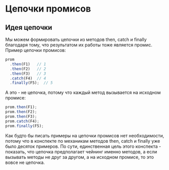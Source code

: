 

# Цепочки промисов

## Идея цепочки

Мы можем формировать цепочки из методов then, catch и finally благодаря тому, что результатом их работы тоже является промис. Пример цепочки промисов:

```javascript
prom
  .then(F1)   // 1
  .then(F2)   // 2
  .then(F3)   // 3
  .catch(F4)  // 4
  .finally(F5);  // 5
```

А это - не цепочка, потому что каждый метод вызывается на исходном промисе:

```javascript
prom.then(F1);
prom.then(F2);
prom.then(F3);
prom.catch(F4);
prom.finally(F5);
```

Как будто бы писать примеры на цепочки промисов нет необходимости, потому что в конспекте по механикам методов then, catch и finally уже было десяток примеров. По сути, единственная цель этого конспекта - показать, что цепочка предполагает чейнинг именно методов, а если вызывать методы не друг за другом, а на исходном промисе, то это вовсе не цепочка.